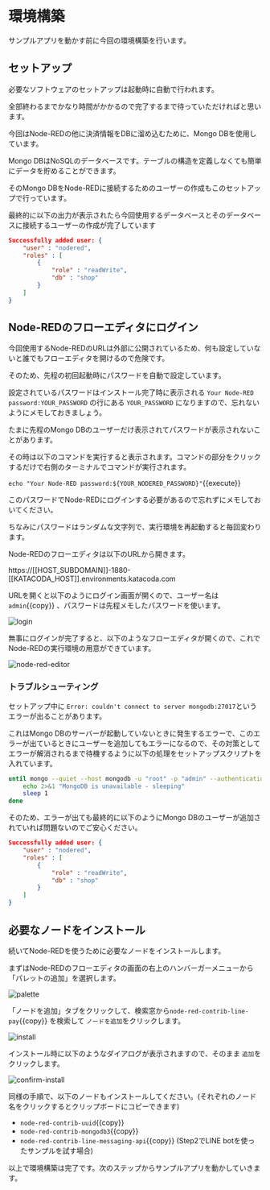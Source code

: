 # 環境構築
サンプルアプリを動かす前に今回の環境構築を行います。

## セットアップ
必要なソフトウェアのセットアップは起動時に自動で行われます。

全部終わるまでかなり時間がかかるので完了するまで待っていただければと思います。

今回はNode-REDの他に決済情報をDBに溜め込むために、Mongo DBを使用しています。

Mongo DBはNoSQLのデータベースです。テーブルの構造を定義しなくても簡単にデータを貯めることができます。

そのMongo DBをNode-REDに接続するためのユーザーの作成もこのセットアップで行っています。

最終的に以下の出力が表示されたら今回使用するデータベースとそのデータベースに接続するユーザーの作成が完了しています

```json
Successfully added user: {
    "user" : "nodered",
    "roles" : [
        {
            "role" : "readWrite",
            "db" : "shop"
        }
    ]
}
```

## Node-REDのフローエディタにログイン
今回使用するNode-REDのURLは外部に公開されているため、何も設定していないと誰でもフローエディタを開けるので危険です。

そのため、先程の初回起動時にパスワードを自動で設定しています。

設定されているパスワードはインストール完了時に表示される `Your Node-RED password:YOUR_PASSWORD` の行にある `YOUR_PASSWORD` になりますので、忘れないようにメモしておきましょう。

たまに先程のMongo DBのユーザーだけ表示されてパスワードが表示されないことがあります。

その時は以下のコマンドを実行すると表示されます。コマンドの部分をクリックするだけで右側のターミナルでコマンドが実行されます。

`echo "Your Node-RED password:${YOUR_NODERED_PASSWORD}"`{{execute}}

このパスワードでNode-REDにログインする必要があるので忘れずにメモしておいてください。

ちなみにパスワードはランダムな文字列で、実行環境を再起動すると毎回変わります。

Node-REDのフローエディタは以下のURLから開きます。

https://[[HOST_SUBDOMAIN]]-1880-[[KATACODA_HOST]].environments.katacoda.com

URLを開くと以下のようにログイン画面が開くので、ユーザー名は `admin`{{copy}} 、パスワードは先程メモしたパスワードを使います。

![login](https://raw.githubusercontent.com/Miura55/katacoda-text/main/node-red-line-pay-tutorial/imgs/node-red-login.png)

無事にログインが完了すると、以下のようなフローエディタが開くので、これでNode-REDの実行環境の用意ができています。

![node-red-editor](https://raw.githubusercontent.com/Miura55/katacoda-text/main/node-red-line-pay-tutorial/imgs/node-red-editor.png)

### トラブルシューティング
セットアップ中に `Error: couldn't connect to server mongodb:27017`というエラーが出ることがあります。

これはMongo DBのサーバーが起動していないときに発生するエラーで、このエラーが出ているときにユーザーを追加してもエラーになるので、その対策としてエラーが解消されるまで待機するように以下の処理をセットアップスクリプトを入れています。

```sh
until mongo --quiet --host mongodb -u "root" -p "admin" --authenticationDatabase 'admin' --eval "db.getMongo()"; do
	echo 2>&1 "MongoDB is unavailable - sleeping"
	sleep 1
done
```
そのため、エラーが出ても最終的に以下のようにMongo DBのユーザーが追加されていれば問題ないのでご安心ください。

```json
Successfully added user: {
    "user" : "nodered",
    "roles" : [
        {
            "role" : "readWrite",
            "db" : "shop"
        }
    ]
}
```

## 必要なノードをインストール
続いてNode-REDを使うために必要なノードをインストールします。

まずはNode-REDのフローエディタの画面の右上のハンバーガーメニューから「パレットの追加」を選択します。

![palette](https://raw.githubusercontent.com/Miura55/katacoda-text/main/node-red-line-pay-tutorial/imgs/manage-palette.png)

「ノードを追加」タブをクリックして、検索窓から`node-red-contrib-line-pay`{{copy}} を検索して `ノードを追加`をクリックします。

![install](https://raw.githubusercontent.com/Miura55/katacoda-text/main/node-red-line-pay-tutorial/imgs/install-node.png)

インストール時に以下のようなダイアログが表示されますので、そのまま `追加`をクリックします。

![confirm-install](https://raw.githubusercontent.com/Miura55/katacoda-text/main/node-red-line-pay-tutorial/imgs/confirm-install.png)

同様の手順で、以下のノードもインストールしてください。(それぞれのノード名をクリックするとクリップボードにコピーできます)

- `node-red-contrib-uuid`{{copy}}
- `node-red-contrib-mongodb3`{{copy}}
- `node-red-contrib-line-messaging-api`{{copy}} (Step2でLINE botを使ったサンプルを試す場合)

以上で環境構築は完了です。次のステップからサンプルアプリを動かしていきます。
